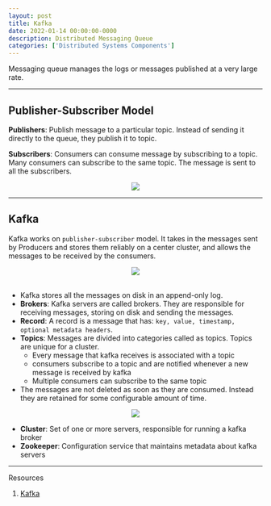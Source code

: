 ```yaml
---
layout: post
title: Kafka
date: 2022-01-14 00:00:00-0000
description: Distributed Messaging Queue
categories: ['Distributed Systems Components']
---
```


Messaging queue manages the logs or messages published at a very large rate. 


---

## Publisher-Subscriber Model

**Publishers**: Publish message to a particular topic. Instead of sending it directly to the queue, they publish it to topic.

**Subscribers**: Consumers can consume message by subscribing to a topic. Many consumers can subscribe to the same topic. The message is sent to all the subscribers.

<div>
    <center><img src="{{ site.baseurl }}/assets/img/messagingq/messageQ.png"></center>
</div>

----

## Kafka
Kafka works on `publisher-subscriber` model. It takes in the messages sent by Producers and stores them reliably on a center cluster, and allows the messages to be received by the consumers.


<div>
    <center><img src="{{ site.baseurl }}/assets/img/messagingq/kafkaCluster.png"></center>
</div>

<br/>

* Kafka stores all the messages on disk in an append-only log.
* **Brokers**: Kafka servers are called brokers. They are responsible for receiving messages, storing on disk and sending the messages.
* **Record**: A record is a message that has: `key, value, timestamp, optional metadata headers`.
* **Topics**: Messages are divided into categories called as topics. Topics are unique for a cluster.
    * Every message that kafka receives is associated with a topic
    * consumers subscribe to a topic and are notified whenever a new message is received by kafka
    * Multiple consumers can subscribe to the same topic  
* The messages are not deleted as soon as they are consumed. Instead they are retained for some configurable amount of time.


<div>
    <center><img src="{{ site.baseurl }}/assets/img/messagingq/pubSub.png"></center>
</div>

* **Cluster**: Set of one or more servers, responsible for running a kafka broker
* **Zookeeper**: Configuration service that maintains metadata about kafka servers


---

Resources
1. [Kafka](https://www.youtube.com/watch?v=ElilYxUOjOQ&ab_channel=Devoxx)